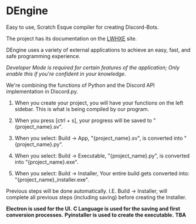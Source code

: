 # DEngine
Easy to use, Scratch Esque compiler for creating Discord-Bots.

The project has its documentation on the [LWHXE](https://lwhxe.github.io/project) site.

DEngine uses a variety of external applications to achieve an easy, fast, and safe programming experience.

*Developer Mode is required for certain features of the application; Only enable this if you're confident in your knowledge.*

We're combining the functions of Python and the Discord API implementation in Discord.py.

1. When you create your project, you will have your functions on the left sidebar. This is what is being compiled by our program.

2. When you press [ctrl + s], your progress will be saved to "{project_name}.sv".

3. When you select: Build -> App, "{project_name}.sv", is converted into "{project_name}.py".

4. When you select: Build -> Executable, "{project_name}.py", is converted into "{project_name}.exe".

5. When you select: Build -> Installer, Your entire build gets converted into: "{project_name}_installer.exe".

Previous steps will be done automatically. I.E. Build -> Installer, will complete all previous steps (including saving) before creating the Installer.

**Electron is used for the UI.**
**C Language is used for the saving and first conversion processes.**
**Pyinstaller is used to create the executable.**
**TBA**
